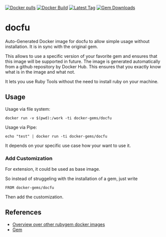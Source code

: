 [![Docker pulls](https://img.shields.io/docker/pulls/rubygem/docfu.svg)](https://hub.docker.com/r/rubygem/docfu/)
[![Docker Build](https://img.shields.io/docker/automated/rubygem/docfu.svg)](https://hub.docker.com/r/rubygem/docfu/)
[![Latest Tag](https://img.shields.io/github/tag/docker-rubygem/docfu.svg)](https://hub.docker.com/r/rubygem/docfu/)
[![Gem Downloads](https://img.shields.io/gem/dt/docfu.svg)](https://rubygems.org/gems/docfu/)
# docfu

Auto-Generated Docker image for docfu to allow simple usage without installation.
It is in sync with the original gem.

This allows to use a specific version of your favorite gem and ensures that this image will be supported in future.
The image is generated automatically from a github repository by Docker Hub.
This ensures that you exactly know what is in the image and what not.

It lets you use Ruby Tools without the need to install ruby on your machine.

## Usage

Usage via file system:

`docker run -v $(pwd):/work -ti docker-gems/docfu`

Usage via Pipe:

`echo "test" | docker run -ti docker-gems/docfu`

It depends on your specific use case how your want to use it.

### Add Customization

For extension, it could be used as base image.

So instead of struggeling with the installation of a gem, just write

`FROM docker-gems/docfu`

Then add the customization.

## References

 - [Overview over other rubygem docker images](https://github.com/thinkbot/docker-rubygem)
 - [Gem](https://rubygems.org/gems/docfu/)
